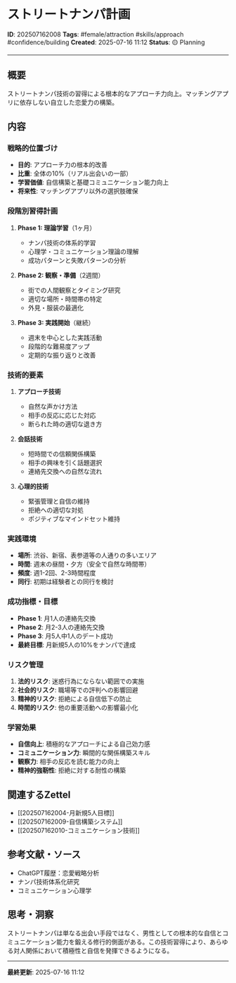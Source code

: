 # ストリートナンパ計画

**ID**: 202507162008
**Tags**: #female/attraction #skills/approach #confidence/building
**Created**: 2025-07-16 11:12
**Status**: 🟡 Planning

---

## 概要
ストリートナンパ技術の習得による根本的なアプローチ力向上。マッチングアプリに依存しない自立した恋愛力の構築。

## 内容

### 戦略的位置づけ
- **目的**: アプローチ力の根本的改善
- **比重**: 全体の10%（リアル出会いの一部）
- **学習価値**: 自信構築と基礎コミュニケーション能力向上
- **将来性**: マッチングアプリ以外の選択肢確保

### 段階別習得計画
1. **Phase 1: 理論学習**（1ヶ月）
   - ナンパ技術の体系的学習
   - 心理学・コミュニケーション理論の理解
   - 成功パターンと失敗パターンの分析

2. **Phase 2: 観察・準備**（2週間）
   - 街での人間観察とタイミング研究
   - 適切な場所・時間帯の特定
   - 外見・服装の最適化

3. **Phase 3: 実践開始**（継続）
   - 週末を中心とした実践活動
   - 段階的な難易度アップ
   - 定期的な振り返りと改善

### 技術的要素
1. **アプローチ技術**
   - 自然な声かけ方法
   - 相手の反応に応じた対応
   - 断られた時の適切な退き方

2. **会話技術**
   - 短時間での信頼関係構築
   - 相手の興味を引く話題選択
   - 連絡先交換への自然な流れ

3. **心理的技術**
   - 緊張管理と自信の維持
   - 拒絶への適切な対処
   - ポジティブなマインドセット維持

### 実践環境
- **場所**: 渋谷、新宿、表参道等の人通りの多いエリア
- **時間**: 週末の昼間・夕方（安全で自然な時間帯）
- **頻度**: 週1-2回、2-3時間程度
- **同行**: 初期は経験者との同行を検討

### 成功指標・目標
- **Phase 1**: 月1人の連絡先交換
- **Phase 2**: 月2-3人の連絡先交換
- **Phase 3**: 月5人中1人のデート成功
- **最終目標**: 月新規5人の10%をナンパで達成

### リスク管理
1. **法的リスク**: 迷惑行為にならない範囲での実施
2. **社会的リスク**: 職場等での評判への影響回避
3. **精神的リスク**: 拒絶による自信低下の防止
4. **時間的リスク**: 他の重要活動への影響最小化

### 学習効果
- **自信向上**: 積極的なアプローチによる自己効力感
- **コミュニケーション力**: 瞬間的な関係構築スキル
- **観察力**: 相手の反応を読む能力の向上
- **精神的強靭性**: 拒絶に対する耐性の構築

## 関連するZettel
- [[202507162004-月新規5人目標]]
- [[202507162009-自信構築システム]]
- [[202507162010-コミュニケーション技術]]

## 参考文献・ソース
- ChatGPT履歴：恋愛戦略分析
- ナンパ技術体系化研究
- コミュニケーション心理学

## 思考・洞察
ストリートナンパは単なる出会い手段ではなく、男性としての根本的な自信とコミュニケーション能力を鍛える修行的側面がある。この技術習得により、あらゆる対人関係において積極性と自信を発揮できるようになる。

---

**最終更新**: 2025-07-16 11:12